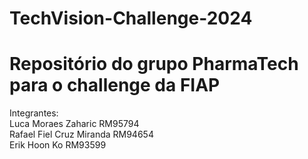 # TechVision-Challenge-2024
# Repositório do grupo PharmaTech para o challenge da FIAP 
Integrantes: <br>
Luca Moraes Zaharic RM95794 <br>
Rafael Fiel Cruz Miranda RM94654 <br>
Erik Hoon Ko RM93599 <br>
